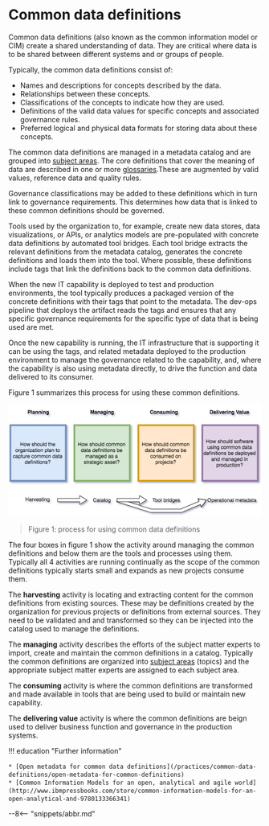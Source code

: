 <!-- SPDX-License-Identifier: CC-BY-4.0 -->
<!-- Copyright Contributors to the ODPi Egeria project. -->

# Common data definitions

Common data definitions (also known as the common information model or CIM) create a shared understanding of data. They are critical where data is to be shared between different systems and or groups of people.

Typically, the common data definitions consist of:

* Names and descriptions for concepts described by the data.
* Relationships between these concepts.
* Classifications of the concepts to indicate how they are used.
* Definitions of the valid data values for specific concepts and associated governance rules.
* Preferred logical and physical data formats for storing data about these concepts.

The common data definitions are managed in a metadata catalog and are grouped into [subject areas](/concepts/subject-area).  The core definitions that cover the meaning of data are described in one or more [glossaries](/practices/common-data-definitions/anatomy-of-a-glossary).These are augmented by valid values, reference data and quality rules.

Governance classifications may be added to these definitions which in turn link to governance requirements.   This determines how data that is linked to these common definitions should be governed.

Tools used by the organization to, for example, create new data stores, data visualizations, or APIs, or analytics models are pre-populated with concrete data definitions by automated tool bridges. Each tool bridge extracts the relevant definitions from the metadata catalog, generates the concrete definitions and loads them into the tool.  Where possible, these definitions include tags that link the definitions back to the common data definitions.

When the new IT capability is deployed to test and production environments, the tool typically produces a packaged version of the concrete definitions with their tags that point to the metadata. The dev-ops pipeline that deploys the artifact reads the tags and ensures that any specific governance requirements for the specific type of data that is being used are met.

Once the new capability is running, the IT infrastructure that is supporting it can be using the tags, and related metadata deployed to the production environment to manage the governance related to the capability, and, where the capability is also using metadata directly, to drive the function and data delivered to its consumer.

Figure 1 summarizes this process for using these common definitions.

![Figure 1](using-common-data-definitions.png)
> Figure 1: process for using common data definitions

The four boxes in figure 1 show the activity around managing the common definitions and below them are the tools and processes using them.  Typically all 4 activities are running continually as the scope of the common definitions typically starts small and expands as new projects consume them.

The **harvesting** activity is locating and extracting content for the common definitions from existing sources. These may be definitions created by the organization for previous projects or definitions from external sources. They need to be validated and and transformed so they can be injected into the catalog used to manage the definitions.

The **managing** activity describes the efforts of the subject matter experts to import, create and maintain the common definitions in a catalog.  Typically the common definitions are organized into [subject areas](/practices/coco-pharmaceuticals/scenarios/defining-subject-areas/overview) (topics) and the appropriate subject matter experts are assigned to each subject area.

The **consuming** activity is where the common definitions are transformed and made available in tools that are being used to build or maintain new capability.

The **delivering value** activity is where the common definitions are beign used to deliver business function and governance in the production systems.

!!! education "Further information"

    * [Open metadata for common data definitions](/practices/common-data-definitions/open-metadata-for-common-definitions)
    * [Common Information Models for an open, analytical and agile world](http://www.ibmpressbooks.com/store/common-information-models-for-an-open-analytical-and-9780133366341)


--8<-- "snippets/abbr.md"
